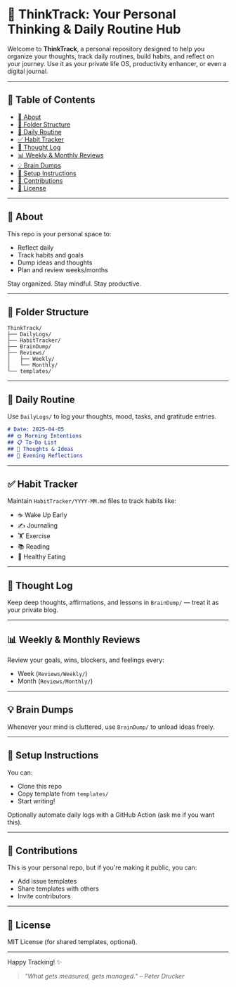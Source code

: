 # 🧠 ThinkTrack: Your Personal Thinking & Daily Routine Hub

Welcome to **ThinkTrack**, a personal repository designed to help you organize your thoughts, track daily routines, build habits, and reflect on your journey. Use it as your private life OS, productivity enhancer, or even a digital journal.

---

## 📌 Table of Contents

- [📖 About](#-about)
- [📁 Folder Structure](#-folder-structure)
- [📅 Daily Routine](#-daily-routine)
- [✅ Habit Tracker](#-habit-tracker)
- [🧠 Thought Log](#-thought-log)
- [📊 Weekly & Monthly Reviews](#-weekly--monthly-reviews)
- [💡 Brain Dumps](#-brain-dumps)
- [🔧 Setup Instructions](#-setup-instructions)
- [🤝 Contributions](#-contributions)
- [📜 License](#-license)

---

## 📖 About
This repo is your personal space to:
- Reflect daily
- Track habits and goals
- Dump ideas and thoughts
- Plan and review weeks/months

Stay organized. Stay mindful. Stay productive.

---

## 📁 Folder Structure
```
ThinkTrack/
├── DailyLogs/
├── HabitTracker/
├── BrainDump/
├── Reviews/
│   ├── Weekly/
│   └── Monthly/
└── templates/
```

---

## 📅 Daily Routine
Use `DailyLogs/` to log your thoughts, mood, tasks, and gratitude entries.

```md
# Date: 2025-04-05
## 🌞 Morning Intentions
## 📋 To-Do List
## 🧠 Thoughts & Ideas
## 🌙 Evening Reflections
```

---

## ✅ Habit Tracker
Maintain `HabitTracker/YYYY-MM.md` files to track habits like:
- ☕ Wake Up Early
- ✍️ Journaling
- 🏋️ Exercise
- 📚 Reading
- 🍏 Healthy Eating

---

## 🧠 Thought Log
Keep deep thoughts, affirmations, and lessons in `BrainDump/` — treat it as your private blog.

---

## 📊 Weekly & Monthly Reviews
Review your goals, wins, blockers, and feelings every:
- Week (`Reviews/Weekly/`)
- Month (`Reviews/Monthly/`)

---

## 💡 Brain Dumps
Whenever your mind is cluttered, use `BrainDump/` to unload ideas freely.

---

## 🔧 Setup Instructions
You can:
- Clone this repo
- Copy template from `templates/`
- Start writing!

Optionally automate daily logs with a GitHub Action (ask me if you want this).

---

## 🤝 Contributions
This is your personal repo, but if you're making it public, you can:
- Add issue templates
- Share templates with others
- Invite contributors

---

## 📜 License
MIT License (for shared templates, optional).

---

Happy Tracking! ✨

> _"What gets measured, gets managed." – Peter Drucker_

